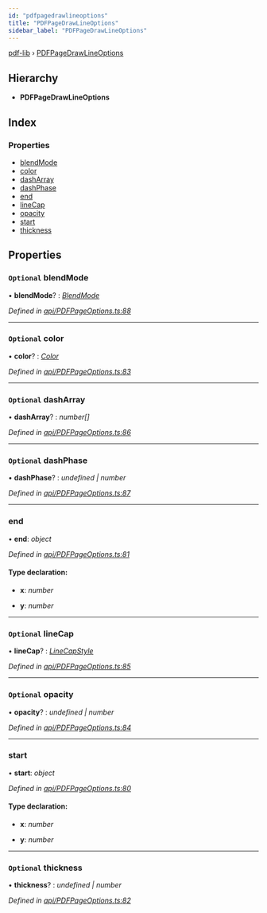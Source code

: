 ```yaml
---
id: "pdfpagedrawlineoptions"
title: "PDFPageDrawLineOptions"
sidebar_label: "PDFPageDrawLineOptions"
---
```


[pdf-lib](../index.md) › [PDFPageDrawLineOptions](pdfpagedrawlineoptions.md)

## Hierarchy

* **PDFPageDrawLineOptions**

## Index

### Properties

* [blendMode](pdfpagedrawlineoptions.md#optional-blendmode)
* [color](pdfpagedrawlineoptions.md#optional-color)
* [dashArray](pdfpagedrawlineoptions.md#optional-dasharray)
* [dashPhase](pdfpagedrawlineoptions.md#optional-dashphase)
* [end](pdfpagedrawlineoptions.md#end)
* [lineCap](pdfpagedrawlineoptions.md#optional-linecap)
* [opacity](pdfpagedrawlineoptions.md#optional-opacity)
* [start](pdfpagedrawlineoptions.md#start)
* [thickness](pdfpagedrawlineoptions.md#optional-thickness)

## Properties

### `Optional` blendMode

• **blendMode**? : *[BlendMode](../enums/blendmode.md)*

*Defined in [api/PDFPageOptions.ts:88](https://github.com/Hopding/pdf-lib/blob/b8a44bd/src/api/PDFPageOptions.ts#L88)*

___

### `Optional` color

• **color**? : *[Color](../index.md#color)*

*Defined in [api/PDFPageOptions.ts:83](https://github.com/Hopding/pdf-lib/blob/b8a44bd/src/api/PDFPageOptions.ts#L83)*

___

### `Optional` dashArray

• **dashArray**? : *number[]*

*Defined in [api/PDFPageOptions.ts:86](https://github.com/Hopding/pdf-lib/blob/b8a44bd/src/api/PDFPageOptions.ts#L86)*

___

### `Optional` dashPhase

• **dashPhase**? : *undefined | number*

*Defined in [api/PDFPageOptions.ts:87](https://github.com/Hopding/pdf-lib/blob/b8a44bd/src/api/PDFPageOptions.ts#L87)*

___

###  end

• **end**: *object*

*Defined in [api/PDFPageOptions.ts:81](https://github.com/Hopding/pdf-lib/blob/b8a44bd/src/api/PDFPageOptions.ts#L81)*

#### Type declaration:

* **x**: *number*

* **y**: *number*

___

### `Optional` lineCap

• **lineCap**? : *[LineCapStyle](../enums/linecapstyle.md)*

*Defined in [api/PDFPageOptions.ts:85](https://github.com/Hopding/pdf-lib/blob/b8a44bd/src/api/PDFPageOptions.ts#L85)*

___

### `Optional` opacity

• **opacity**? : *undefined | number*

*Defined in [api/PDFPageOptions.ts:84](https://github.com/Hopding/pdf-lib/blob/b8a44bd/src/api/PDFPageOptions.ts#L84)*

___

###  start

• **start**: *object*

*Defined in [api/PDFPageOptions.ts:80](https://github.com/Hopding/pdf-lib/blob/b8a44bd/src/api/PDFPageOptions.ts#L80)*

#### Type declaration:

* **x**: *number*

* **y**: *number*

___

### `Optional` thickness

• **thickness**? : *undefined | number*

*Defined in [api/PDFPageOptions.ts:82](https://github.com/Hopding/pdf-lib/blob/b8a44bd/src/api/PDFPageOptions.ts#L82)*

